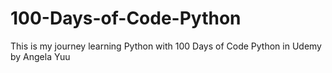 # 100-Days-of-Code-Python
This is my journey learning Python with 100 Days of Code Python in Udemy by Angela Yuu
